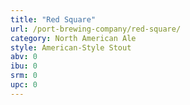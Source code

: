 ```yaml
---
title: "Red Square"
url: /port-brewing-company/red-square/
category: North American Ale
style: American-Style Stout
abv: 0
ibu: 0
srm: 0
upc: 0
---
```


